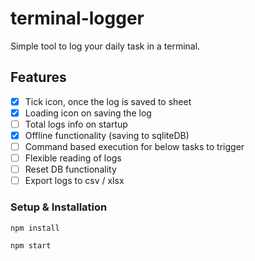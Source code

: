 # terminal-logger

Simple tool to log your daily task in a terminal.

## Features
- [x] Tick icon, once the log is saved to sheet
- [x] Loading icon on saving the log
- [ ] Total logs info on startup
- [x] Offline functionality (saving to sqliteDB)
- [ ] Command based execution for below tasks to trigger
- [ ] Flexible reading of logs
- [ ] Reset DB functionality
- [ ] Export logs to csv / xlsx

### Setup & Installation
`npm install`
  
`npm start`
